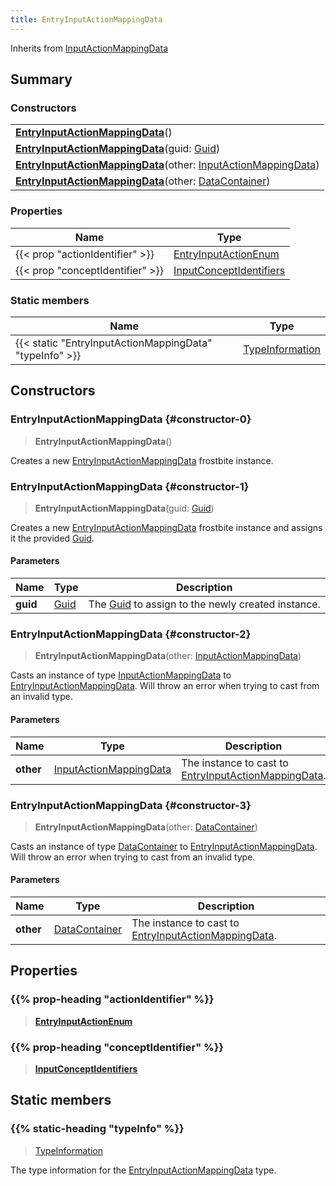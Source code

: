 ```yaml
---
title: EntryInputActionMappingData
---
```


Inherits from 
[InputActionMappingData](/vext/ref/fb/inputactionmappingdata)

## Summary
### Constructors
| |
| ----------- |
| **[EntryInputActionMappingData](#constructor-0)**() |
| **[EntryInputActionMappingData](#constructor-1)**(guid: [Guid](/vext/ref/shared/class/guid)) |
| **[EntryInputActionMappingData](#constructor-2)**(other: [InputActionMappingData](/vext/ref/fb/inputactionmappingdata)) |
| **[EntryInputActionMappingData](#constructor-3)**(other: [DataContainer](/vext/ref/shared/class/datacontainer)) |

### Properties
| Name | Type |
| ---- | ---- |
| {{< prop "actionIdentifier" >}} | [EntryInputActionEnum](/vext/ref/fb/entryinputactionenum) |
| {{< prop "conceptIdentifier" >}} | [InputConceptIdentifiers](/vext/ref/fb/inputconceptidentifiers) |

### Static members
| Name | Type |
| ---- | ---- |
| {{< static "EntryInputActionMappingData" "typeInfo" >}} | [TypeInformation](/vext/ref/shared/class/typeinformation) |

## Constructors
### EntryInputActionMappingData {#constructor-0}
> **EntryInputActionMappingData**()

Creates a new [EntryInputActionMappingData](/vext/ref/fb/entryinputactionmappingdata) frostbite instance.

### EntryInputActionMappingData {#constructor-1}
> **EntryInputActionMappingData**(guid: [Guid](/vext/ref/shared/class/guid))

Creates a new [EntryInputActionMappingData](/vext/ref/fb/entryinputactionmappingdata) frostbite instance and assigns it the provided [Guid](/vext/ref/shared/class/guid).

#### Parameters
| Name | Type | Description |
| ---- | ---- | ----------- |
| **guid** | [Guid](/vext/ref/shared/class/guid) | The [Guid](/vext/ref/shared/class/guid) to assign to the newly created instance. |

### EntryInputActionMappingData {#constructor-2}
> **EntryInputActionMappingData**(other: [InputActionMappingData](/vext/ref/fb/inputactionmappingdata))

Casts an instance of type [InputActionMappingData](/vext/ref/fb/inputactionmappingdata) to [EntryInputActionMappingData](/vext/ref/fb/entryinputactionmappingdata). Will throw an error when trying to cast from an invalid type.

#### Parameters
| Name | Type | Description |
| ---- | ---- | ----------- |
| **other** | [InputActionMappingData](/vext/ref/fb/inputactionmappingdata) | The instance to cast to [EntryInputActionMappingData](/vext/ref/fb/entryinputactionmappingdata). |

### EntryInputActionMappingData {#constructor-3}
> **EntryInputActionMappingData**(other: [DataContainer](/vext/ref/shared/class/datacontainer))

Casts an instance of type [DataContainer](/vext/ref/shared/class/datacontainer) to [EntryInputActionMappingData](/vext/ref/fb/entryinputactionmappingdata). Will throw an error when trying to cast from an invalid type.

#### Parameters
| Name | Type | Description |
| ---- | ---- | ----------- |
| **other** | [DataContainer](/vext/ref/shared/class/datacontainer) | The instance to cast to [EntryInputActionMappingData](/vext/ref/fb/entryinputactionmappingdata). |

## Properties
### {{% prop-heading "actionIdentifier" %}}
> **[EntryInputActionEnum](/vext/ref/fb/entryinputactionenum)**

### {{% prop-heading "conceptIdentifier" %}}
> **[InputConceptIdentifiers](/vext/ref/fb/inputconceptidentifiers)**

## Static members
### {{% static-heading "typeInfo" %}}
> [TypeInformation](/vext/ref/shared/class/typeinformation)

The type information for the [EntryInputActionMappingData](/vext/ref/fb/entryinputactionmappingdata) type.

